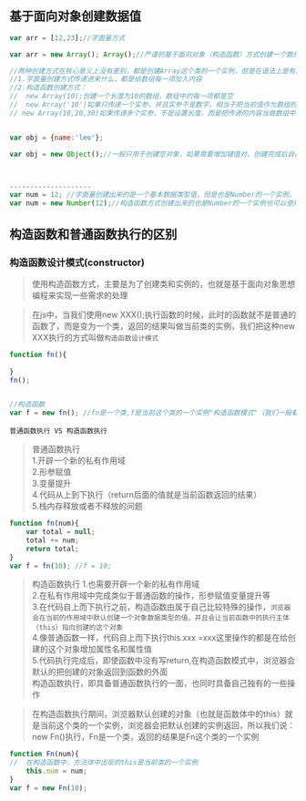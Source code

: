 ## 基于面向对象创建数据值
```javascript
var arr = [12,23];//字面量方式

var arr = new Array(); Array();//严谨的基于面向对象（构造函数）方式创建一个数组

//两种创建方式在核心意义上没有差别，都是创建Array这个类的一个实例，但是在语法上是有区别的
//1.字面量创建方式传递进来什么，都是给数组每一项加入内容
//2.构造函数创建方式：
//  new Array(10);创建一个长度为10的数组，数组中的每一项都是空
//  new Array('10')如果只传递一个实参，并且实参不是数字，相当于把当前值作为数组的第一项存储进来
// new Array(10,20,30)如果传递多个实参，不是设置长度，而是把传递的内容当做数组中的每一项存储起来


var obj = {name:'leo'};

var obj = new Object();//一般只用于创建空对象，如果需要增加键值对，创建完成后自己依次添加即可



--------------------
var num = 12; //字面量创建出来的是一个基本数据类型值，但是也是Number的一个实例，可以调取Number赋予它的方法
var num = new Number(12);//构造函数方式创建出来的也是Number的一个实例也可以使用Number赋予它的方法，但是获取的结果是对象数据类型的
```


## 构造函数和普通函数执行的区别


### 构造函数设计模式(constructor)
>使用构造函数方式，主要是为了创建类和实例的，也就是基于面向对象思想编程来实现一些需求的处理

>在js中，当我们使用new XXX();执行函数的时候，此时的函数就不是普通的函数了，而是变为一个类，返回的结果叫做当前类的实例，我们把这种new XXX执行的方式叫做`构造函数设计模式`
```javascript
function fn(){
    
}
fn();


//构造函数
var f = new fn(); //fn是一个类,f是当前这个类的一个实例"构造函数模式"（我们一般都会把类名第一个字母大写）
```
`普通函数执行 VS 构造函数执行`
>普通函数执行   
>1.开辟一个新的私有作用域  
>2.形参赋值  
>3.变量提升  
>4.代码从上到下执行（return后面的值就是当前函数返回的结果）  
>5.栈内存释放或者不释放的问题
```javascript
function fn(num){
    var total = null;
    total += num;
    return total;
}
var f = fn(10); //f = 10;
```

>构造函数执行
>1.也需要开辟一个新的私有作用域  
>2.在私有作用域中完成类似于普通函数的操作，形参赋值变量提升等  
>3.在代码自上而下执行之前，构造函数由属于自己比较特殊的操作，`浏览器会在当前的作用域中默认创建一个对象数据类型的值，并且会让当前函数中的执行主体（this）指向创建的这个对象`  
>4.像普通函数一样，代码自上而下执行this.xxx =xxx这里操作的都是在给创建的这个对象增加属性名和属性值  
>5.代码执行完成后，即使函数中没有写return,在构造函数模式中，浏览器会默认的把创建的对象返回到函数的外面  
>构造函数执行，即具备普通函数执行的一面，也同时具备自己独有的一些操作  

>在构造函数执行期间，浏览器默认创建的对象（也就是函数体中的this）就是当前这个类的一个实例，浏览器会把默认创建的实例返回，所以我们说：new Fn()执行，Fn是一个类，返回的结果是Fn这个类的一个实例
```javascript
function Fn(num){
//  在构造函数中，方法体中出现的this是当前类的一个实例
    this.num = num;
}
var f = new Fn(10);
```